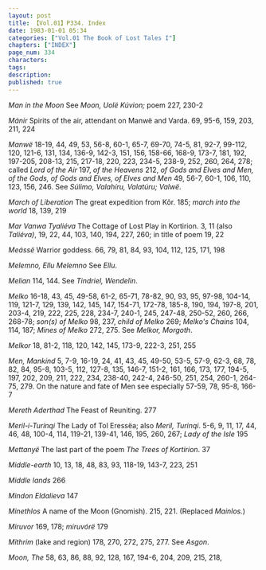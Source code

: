 ```yaml
---
layout: post
title: 【Vol.01】P334. Index
date: 1983-01-01 05:34
categories: ["Vol.01 The Book of Lost Tales I"]
chapters: ["INDEX"]
page_num: 334
characters: 
tags: 
description: 
published: true
---
```


<I>Man in the Moon   </I> See <I>Moon, Uolë Kúvion;</I> poem 227, 230-2

<I>Mánir  </I> Spirits of the air, attendant on Manwë and Varda. 69, 95-6, 159, 203, 211, 224

<I>Manwë</I> 18-19, 44, 49, 53, 56-8, 60-1, 65-7, 69-70, 74-5, 81, 92-7, 99-112, 120, 121-6, 131, 134, 136-9, 142-3, 151, 156, 158-66, 168-9, 173-7, 181, 192, 197-205, 208-13, 215, 217-18, 220, 223, 234-5, 238-9, 252, 260, 264, 278; called <I>Lord of the Air</I> 197, <I>of the Heavens</I> 212, <I>of Gods and Elves and Men, of the Gods, of Gods and Elves, of Elves and Men</I> 49, 56-7, 60-1, 106, 110, 123, 156, 246. See <I>Súlimo, Valahíru, Valatúru; Valwë</I>.

<I>March of Liberation</I> The great expedition from Kôr. 185; <I>march into the world</I> 18, 139, 219

<I>Mar Vanwa Tyaliéva</I> The Cottage of Lost Play in Kortirion. 3, 11 (also <I>Taliéva)</I>, 19, 22, 44, 103, 140, 194, 227, 260; in title of poem 19, 22

<I>Meássë</I> Warrior goddess. 66, 79, 81, 84, 93, 104, 112, 125, 171, 198

<I>Melemno, Ellu Melemno   </I> See <I>Ellu</I>.

<I>Melian  </I> 114, 144. See <I>Tindriel, Wendelin</I>.

<I>Melko   </I> 16-18, 43, 45, 49-58, 61-2, 65-71, 78-82, 90, 93, 95, 97-98, 104-14, 119, 121-7, 129, 139, 142, 145, 147, 154-71, 172-78, 185-8, 190, 194, 197-8, 201, 203-4, 219, 222, 225, 228, 234-7, 240-1, 245, 247-48, 250-52, 260, 266, 268-78; <I>son(s) of Melko</I> 98, 237, <I>child of Melko</I> 269; <I>Melko's Chains</I> 104, 114, 187; <I>Mines of Melko</I> 272, 275. See <I>Melkor, Morgoth</I>.

<I>Melkor </I> 18, 81-2, 118, 120, 142, 145, 173-9, 222-3, 251, 255

<I>Men, Mankind</I> 5, 7-9, 16-19, 24, 41, 43, 45, 49-50, 53-5, 57-9, 62-3, 68, 78, 82, 84, 95-8, 103-5, 112, 127-8, 135, 146-7, 151-2, 161, 166, 173, 177, 194-5, 197, 202, 209, 211, 222, 234, 238-40, 242-4, 246-50, 251, 254, 260-1, 264-75, 279. On the nature and fate of Men see especially 57-59, 78, 95-8, 166-7

<I>Mereth Aderthad  </I> The Feast of Reuniting. 277

<I>Meril-i-Turinqi   </I> The Lady of Tol Eressëa; also <I>Meril, Turinqi</I>. 5-6, 9, 11, 17, 44, 46, 48, 100-4, 114, 119-21, 139-41, 146, 195, 260, 267; <I>Lady of the Isle</I> 195

<I>Mettanyë</I> The last part of the poem <I>The Trees of Kortirion</I>. 37

<I>Middle-earth   </I> 10, 13, 18, 48, 83, 93, 118-19, 143-7, 223, 251

<I>Middle lands  </I> 266

<I>Mindon Eldalieva   </I> 147

<I>Minethlos  </I> A name of the Moon (Gnomish). 215, 221. (Replaced <I>Mainlos.</I>)

<I>Miruvor  </I> 169, 178; <I>miruvórë</I> 179

<I>Mithrim  </I> (lake and region) 178, 270, 272, 275, 277. See <I>Asgon</I>.

<I>Moon, The  </I> 58, 63, 86, 88, 92, 128, 167, 194-6, 204, 209, 215, 218,

